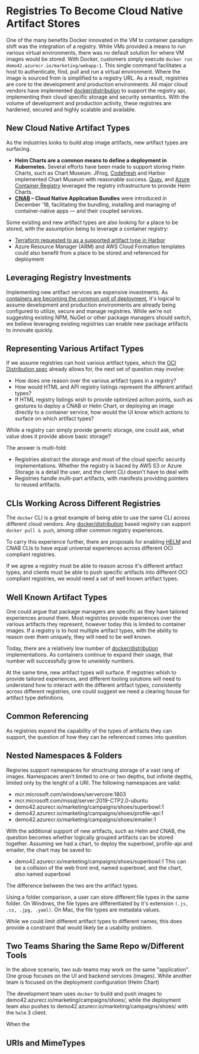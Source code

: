 # Registries To Become Cloud Native Artifact Stores
One of the many benefits Docker innovated in the VM to container paradigm shift was the integration of a registry. While VMs provided a means to run various virtual environments, there was no default solution for where VM images would be stored. With Docker, customers simply execute `docker run demo42.azurecr.io/marketing/webapp:1`. This single command facilitates a host to authenticate, find, pull and run a virtual environment. Where the image is sourced from is simplified to a registry URL. As a result, registries are core to the development and production environments.
All major cloud vendors have implemented [docker/distribution](https://github.com/docker/distribution) to support the registry api, implementing their cloud specific storage and security semantics. With the volume of development and production activity, these registries are hardened, secured and highly scalable and available. 

## New Cloud Native Artifact Types
As the industries looks to build atop image artifacts, new artifact types are surfacing.
- **Helm Charts are a common means to define a deployment in Kubernetes.** 
Several efforts have been made to support storing Helm Charts, such as Chart Museum. JFrog, [Codefresh](https://codefresh.io/docs/docs/new-helm/managed-helm-repository/) and Harbor implemented Chart Museum with reasonable success. [Quay](https://coreos.com/blog/quay-application-registry-for-kubernetes.html), and [Azure Container Registry](https://aka.ms/acr/helm-repos) leveraged the registry infrastructure to provide Helm Charts.
- **[CNAB](https://cnab.io/) – Cloud Native Application Bundles** were introduced in December '18, facilitating the bundling, installing and managing of container-native apps — and their coupled services.

Some existing and new artifact types are also looking for a place to be stored, with the assumption being to leverage a container registry:
- [Terraform requested to as a supported artifact type in Harbor](https://github.com/goharbor/harbor/issues/6598)
- Azure Resource Manager (ARM) and AWS Cloud Formation templates could also benefit from a place to be stored and referenced for deployment

## Leveraging Registry Investments
Implementing new artifact services are expensive investments. As [containers are becoming the common unit of deployment](https://stevelasker.blog/2016/05/26/docker-containers-as-the-new-binaries-of-deployment/), it's logical to assume development and production environments are already being configured to utilize, secure and manage registries. While we're not suggesting existing NPM, NuGet or other package managers should switch, we believe leveraging existing registries can enable new package artifacts to innovate quickly. 

## Representing Various Artifact Types
If we assume registries can host various artifact types, which the [OCI Distribution spec](https://github.com/opencontainers/distribution-spec) already allows for, the next set of question may involve:
- How does one reason over the various artifact types in a registry?
- How would HTML and API registry listings represent the different artifact types?
- If HTML registry listings wish to provide optimized action points, such as gestures to deploy a CNAB or Helm Chart, or deploying an image directly to a container service, how would the UI know which actions to surface on which artifact types?

While a registry can simply provide generic storage, one could ask, what value does it provide above basic storage? 

The answer is multi-fold:
- Registries abstract the storage and most of the cloud specfic security implementations. Whether the registry is baced by AWS S3  or Azure Storage is a detail the user, and the client CLI doesn't have to deal with
- Registries handle multi-part artifacts, with manifests providing pointers to reused artifacts. 

## CLIs Working Across Different Registries
The `docker` CLI is a great example of being able to use the same CLI across different cloud vendors. Any [docker/distribution](https://github.com/docker/distribution) based registry can support `docker pull & push`, among other common registry experiences. 

To carry this experience further, there are proposals for enabling [HELM](https://github.com/helm/community/pull/55) and CNAB CLIs to have equal universal experiences across different OCI compliant registries. 

If we agree a registry must be able to reason across it's different artifact types, and clients must be able to push specific artifacts into different OCI compliant registries, we would need a set of well known artifact types.

## Well Known Artifact Types
One could argue that package managers are specific as they have tailored experiences around them. Most registries provide experiences over the various artifacts they represent, however today this is limited to container images. If a registry is to host multiple artifact types, with the ability to reason over them uniquely, they will need to be well known.

Today, there are a relatively low number of [docker/distribution](https://github.com/docker/distribution) implementations. As containers continue to expand their usage, that number will successfully grow to unwieldy numbers. 

At the same time, new artifact types will surface. If registries whish to provide tailored experiences, and different tooling solutions will need to understand how to interact with the different artifact types, consistently across different registries, one could suggest we need a clearing house for artifact type definitions.
















## Common Referencing
As registries expand the capability of the types of artifacts they can support, the question of how they can be referenced comes into question. 

## Nested Namespaces & Folders
Regisries support namespaces for structruing storage of a vast rang of images. 
Namespaces aren't limited to one or two depths, but infinite depths, limited only by the lenght of a URI.
The following namespaces are valid:
- mcr.microsoft.com/windows/servercore:1803
- mcr.microsoft.com/mssql/server:2019-CTP2.0-ubuntu
- demo42.azurecr.io/marketing/campaigns/shoes/superbowl:1
- demo42.azurecr.io/marketing/campaigns/shoes/profile-api:1
- demo42.azurecr.io/marketing/campaigns/shoes/emailer:1

With the additional support of new artifacts, such as Helm and CNAB, the question becomes whether logically grouped artifacts can be stored together. 
Assuming we had a chart, to deploy the superbowl, profile-api and emailer, the chart may be saved to:
- demo42.azurecr.io/marketing/campaigns/shoes/superbowl:1
This can be a collision of the web front end, named superbowl, and the chart, also named superbowl

The difference between the two are the artifact types. 

Using a folder comparison, a user can store different file types in the same folder. On Windows, the file types are differentiated by it's extension `(.js, .cs, .jpg, .yaml)`. On Mac, the file types are metadata values. 

While we could limit different artifact types to different names, this does provide a constraint that would likely be a usability problem.

## Two Teams Sharing the Same Repo w/Different Tools
In the above scenario, two sub-teams may work on the same "application". One group focuses on the UI and backend services (images). While another team is focused on the deployment configuration (Helm Chart)

The development team uses `docker` to build and push images to demo42.azurecr.io/marketing/campaigns/shoes/, while the deployment team also pushes to demo42.azurecr.io/marketing/campaigns/shoes/ with the `helm` 3 client. 

When the 


## URIs and MimeTypes